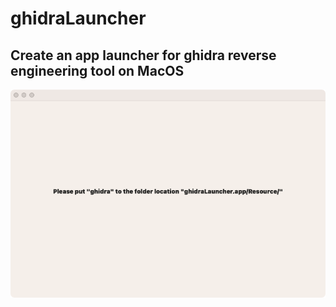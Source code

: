 # ghidraLauncher

## Create an app launcher for ghidra reverse engineering tool on MacOS

<img src="https://github.com/n1a9o92egtd/ghidraLauncher/raw/main/20230311-101439.png" />
